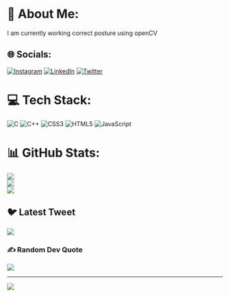 # 💫 About Me:
I am currently working correct posture using openCV


## 🌐 Socials:
[![Instagram](https://img.shields.io/badge/Instagram-%23E4405F.svg?logo=Instagram&logoColor=white)](https://instagram.com/yachanaaroraa) [![LinkedIn](https://img.shields.io/badge/LinkedIn-%230077B5.svg?logo=linkedin&logoColor=white)](https://linkedin.com/in/yachanaarora04) [![Twitter](https://img.shields.io/badge/Twitter-%231DA1F2.svg?logo=Twitter&logoColor=white)](https://twitter.com/yachanaarora04) 

# 💻 Tech Stack:
![C](https://img.shields.io/badge/c-%2300599C.svg?style=for-the-badge&logo=c&logoColor=white) ![C++](https://img.shields.io/badge/c++-%2300599C.svg?style=for-the-badge&logo=c%2B%2B&logoColor=white) ![CSS3](https://img.shields.io/badge/css3-%231572B6.svg?style=for-the-badge&logo=css3&logoColor=white) ![HTML5](https://img.shields.io/badge/html5-%23E34F26.svg?style=for-the-badge&logo=html5&logoColor=white) ![JavaScript](https://img.shields.io/badge/javascript-%23323330.svg?style=for-the-badge&logo=javascript&logoColor=%23F7DF1E)
# 📊 GitHub Stats:
![](https://github-readme-stats.vercel.app/api?username=yachanaarora04&theme=dark&hide_border=true&include_all_commits=true&count_private=false)<br/>
![](https://github-readme-streak-stats.herokuapp.com/?user=yachanaarora04&theme=dark&hide_border=true)<br/>
![](https://github-readme-stats.vercel.app/api/top-langs/?username=yachanaarora04&theme=dark&hide_border=true&include_all_commits=true&count_private=false&layout=compact)

## 🐦 Latest Tweet
[![](https://gtce.itsvg.in/api?username=yachanaarora04)](https://github.com/VishwaGauravIn/github-twitter-card-embed)

### ✍️ Random Dev Quote
![](https://quotes-github-readme.vercel.app/api?type=horizontal&theme=radical)

---
[![](https://visitcount.itsvg.in/api?id=yachanaarora04&icon=0&color=0)](https://visitcount.itsvg.in)

<!-- Proudly created with GPRM ( https://gprm.itsvg.in ) -->
